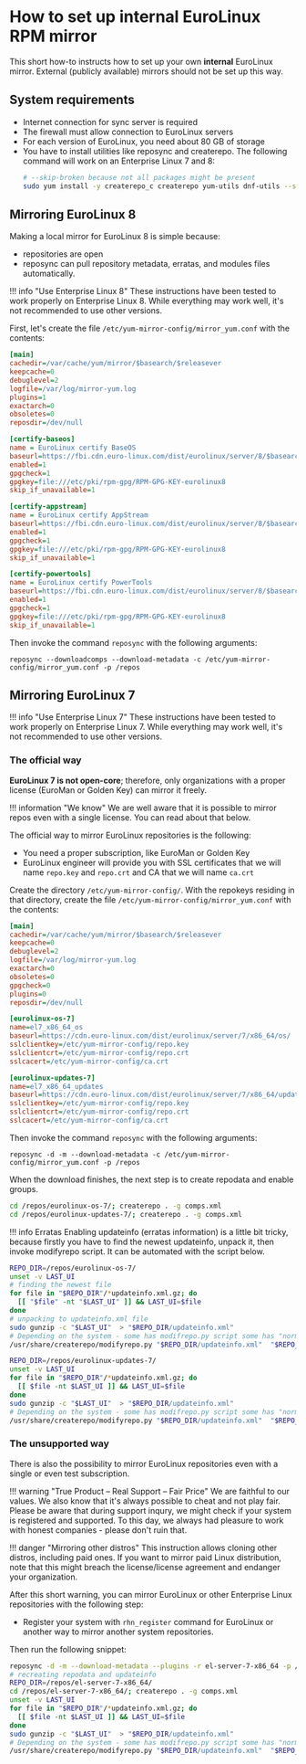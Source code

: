 # How to set up internal EuroLinux RPM mirror

This short how-to instructs how to set up your own **internal** EuroLinux mirror.
External (publicly available) mirrors should not be set up this way.

## System requirements

- Internet connection for sync server is required
- The firewall must allow connection to EuroLinux servers
- For each version of EuroLinux, you need about 80 GB of storage
- You have to install utilities like reposync and createrepo. The
  following command will work on an Enterprise Linux 7 and 8:
  ```bash
  # --skip-broken because not all packages might be present
  sudo yum install -y createrepo_c createrepo yum-utils dnf-utils --skip-broken
  ```

## Mirroring EuroLinux 8

Making a local mirror for EuroLinux 8 is simple because:

- repositories are open
- reposync can pull repository metadata, erratas, and modules files
  automatically.

!!! info "Use Enterprise Linux 8"
    These instructions have been tested to work properly on Enterprise
    Linux 8. While everything may work well, it's not recommended to use
    other versions.

First, let's create the file `/etc/yum-mirror-config/mirror_yum.conf`
with the contents:

```ini
[main]
cachedir=/var/cache/yum/mirror/$basearch/$releasever
keepcache=0
debuglevel=2
logfile=/var/log/mirror-yum.log
plugins=1
exactarch=0
obsoletes=0
reposdir=/dev/null

[certify-baseos]
name = EuroLinux certify BaseOS
baseurl=https://fbi.cdn.euro-linux.com/dist/eurolinux/server/8/$basearch/certify-BaseOS/os
enabled=1
gpgcheck=1
gpgkey=file:///etc/pki/rpm-gpg/RPM-GPG-KEY-eurolinux8
skip_if_unavailable=1

[certify-appstream]
name = EuroLinux certify AppStream
baseurl=https://fbi.cdn.euro-linux.com/dist/eurolinux/server/8/$basearch/certify-AppStream/os
enabled=1
gpgcheck=1
gpgkey=file:///etc/pki/rpm-gpg/RPM-GPG-KEY-eurolinux8
skip_if_unavailable=1

[certify-powertools]
name = EuroLinux certify PowerTools
baseurl=https://fbi.cdn.euro-linux.com/dist/eurolinux/server/8/$basearch/certify-PowerTools/os
enabled=1
gpgcheck=1
gpgkey=file:///etc/pki/rpm-gpg/RPM-GPG-KEY-eurolinux8
skip_if_unavailable=1
```

Then invoke the command `reposync` with the following arguments:

```
reposync --downloadcomps --download-metadata -c /etc/yum-mirror-config/mirror_yum.conf -p /repos
```

## Mirroring EuroLinux 7

!!! info "Use Enterprise Linux 7"
    These instructions have been tested to work properly on Enterprise
    Linux 7. While everything may work well, it's not recommended to use
    other versions.

### The official way

**EuroLinux 7 is not open-core**; therefore, only organizations with a proper
license (EuroMan or Golden Key) can mirror it freely.

!!! information "We know"
    We are well aware that it is possible to mirror repos even with a single
    license. You can read about that below.

The official way to mirror EuroLinux repositories is the following:

- You need a proper subscription, like EuroMan or Golden Key
- EuroLinux engineer will provide you with SSL certificates that we will name
  `repo.key` and `repo.crt` and CA that we will name `ca.crt`

Create the directory `/etc/yum-mirror-config/`.
With the repokeys residing in that directory, create the file
`/etc/yum-mirror-config/mirror_yum.conf` with the contents:

```ini
[main]
cachedir=/var/cache/yum/mirror/$basearch/$releasever
keepcache=0
debuglevel=2
logfile=/var/log/mirror-yum.log
exactarch=0
obsoletes=0
gpgcheck=0
plugins=0
reposdir=/dev/null

[eurolinux-os-7]
name=el7_x86_64_os
baseurl=https://cdn.euro-linux.com/dist/eurolinux/server/7/x86_64/os/
sslclientkey=/etc/yum-mirror-config/repo.key
sslclientcrt=/etc/yum-mirror-config/repo.crt
sslcacert=/etc/yum-mirror-config/ca.crt

[eurolinux-updates-7]
name=el7_x86_64_updates
baseurl=https://cdn.euro-linux.com/dist/eurolinux/server/7/x86_64/updates/
sslclientkey=/etc/yum-mirror-config/repo.key
sslclientcrt=/etc/yum-mirror-config/repo.crt
sslcacert=/etc/yum-mirror-config/ca.crt
```

Then invoke the command `reposync` with the following arguments:

```
reposync -d -m --download-metadata -c /etc/yum-mirror-config/mirror_yum.conf -p /repos
```

When the download finishes, the next step is to create repodata and enable
groups.

```bash
cd /repos/eurolinux-os-7/; createrepo . -g comps.xml
cd /repos/eurolinux-updates-7/; createrepo . -g comps.xml
```

!!! info Erratas
    Enabling updateinfo (erratas information) is a little bit tricky, because
    firstly you have to find the newest updateinfo, unpack it, then invoke
    modifyrepo script. It can be automated with the script below.

```bash
REPO_DIR=/repos/eurolinux-os-7/
unset -v LAST_UI
# finding the newest file
for file in "$REPO_DIR"/*updateinfo.xml.gz; do
  [[ "$file" -nt "$LAST_UI" ]] && LAST_UI=$file
done
# unpacking to updateinfo.xml file
sudo gunzip -c "$LAST_UI"  > "$REPO_DIR/updateinfo.xml"
# Depending on the system - some has modifrepo.py script some has "normal" command
/usr/share/createrepo/modifyrepo.py "$REPO_DIR/updateinfo.xml"  "$REPO_DIR/repodata" || modifyrepo "$REPO_DIR/updateinfo.xml"  "$REPO_DIR/repodata"

REPO_DIR=/repos/eurolinux-updates-7/
unset -v LAST_UI
for file in "$REPO_DIR"/*updateinfo.xml.gz; do
  [[ $file -nt $LAST_UI ]] && LAST_UI=$file
done
sudo gunzip -c "$LAST_UI"  > "$REPO_DIR/updateinfo.xml"
# Depending on the system - some has modifrepo.py script some has "normal" command
/usr/share/createrepo/modifyrepo.py "$REPO_DIR/updateinfo.xml"  "$REPO_DIR/repodata" || modifyrepo "$REPO_DIR/updateinfo.xml"  "$REPO_DIR/repodata"
```

### The unsupported way

There is also the possibility to mirror EuroLinux repositories even with a
single or even test subscription.

!!! warning "True Product – Real Support – Fair Price"
    We are faithful to our values. We also know that it's always possible to
    cheat and not play fair. Please be aware that during support inqury, we
    might check if your system is registered and supported. To this day, we
    always had pleasure to work with honest companies - please don't ruin that.

!!! danger "Mirroring other distros"
    This instruction allows cloning other distros, including paid ones. If you
    want to mirror paid Linux distribution, note that this might breach the
    license/license agreement and endanger your organization.

After this short warning, you can mirror EuroLinux or other Enterprise Linux
repositories with the following step:

- Register your system with `rhn_register` command for EuroLinux or another way
  to mirror another system repositories.

Then run the following snippet:

```bash
reposync -d -m --download-metadata --plugins -r el-server-7-x86_64 -p /repos/
# recreating repodata and updateinfo
REPO_DIR=/repos/el-server-7-x86_64/
cd /repos/el-server-7-x86_64/; createrepo . -g comps.xml
unset -v LAST_UI
for file in "$REPO_DIR"/*updateinfo.xml.gz; do
  [[ $file -nt $LAST_UI ]] && LAST_UI=$file
done
sudo gunzip -c "$LAST_UI"  > "$REPO_DIR/updateinfo.xml"
# Depending on the system - some has modifrepo.py script some has "normal" command
/usr/share/createrepo/modifyrepo.py "$REPO_DIR/updateinfo.xml"  "$REPO_DIR/repodata" || modifyrepo "$REPO_DIR/updateinfo.xml"  "$REPO_DIR/repodata"
```

